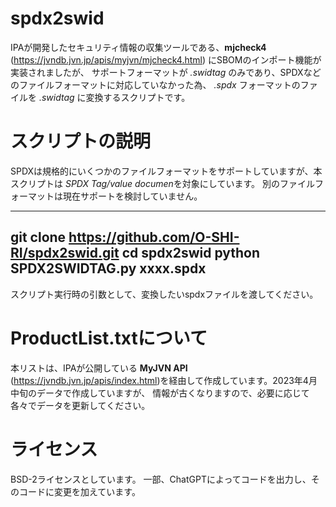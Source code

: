 # spdx2swid

IPAが開発したセキュリティ情報の収集ツールである、**mjcheck4** (<https://jvndb.jvn.jp/apis/myjvn/mjcheck4.html>) にSBOMのインポート機能が実装されましたが、
サポートフォーマットが *.swidtag* のみであり、SPDXなどのファイルフォーマットに対応していなかった為、 *.spdx* フォーマットのファイルを *.swidtag* に変換するスクリプトです。

# スクリプトの説明

SPDXは規格的にいくつかのファイルフォーマットをサポートしていますが、本スクリプトは *SPDX Tag/value documen*を対象にしています。
別のファイルフォーマットは現在サポートを検討していません。

---
git clone https://github.com/O-SHI-RI/spdx2swid.git
cd spdx2swid
python SPDX2SWIDTAG.py xxxx.spdx
---

スクリプト実行時の引数として、変換したいspdxファイルを渡してください。

# ProductList.txtについて

本リストは、IPAが公開している **MyJVN API** (<https://jvndb.jvn.jp/apis/index.html>)を経由して作成しています。2023年4月中旬のデータで作成していますが、
情報が古くなりますので、必要に応じて各々でデータを更新してください。

# ライセンス

BSD-2ライセンスとしています。
一部、ChatGPTによってコードを出力し、そのコードに変更を加えています。